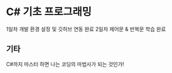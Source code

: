 # C# 기초 프로그래밍

 1일차 개발 환경 설정 및 깃허브 연동 완료
 2일차 제어문 & 반복문 학습 완료

 ## 기타

 C#까지 마스터 하면 나는 코딩의 마법사가 되는 것인가!
